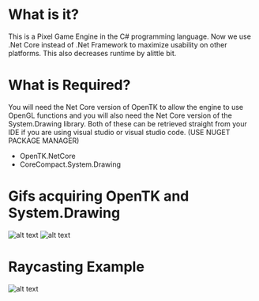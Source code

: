 # What is it?
This is a Pixel Game Engine in the C# programming language. Now we use 
.Net Core instead of .Net Framework to maximize usability on other platforms. This also
decreases runtime by alittle bit.

# What is Required?
You will need the Net Core version of OpenTK to allow the engine to use OpenGL functions and
you will also need the Net Core version of the System.Drawing library. Both of these can be retrieved straight
from your IDE if you are using visual studio or visual studio code. (USE NUGET PACKAGE MANAGER)

- OpenTK.NetCore
- CoreCompact.System.Drawing

# Gifs acquiring OpenTK and System.Drawing
![alt text](https://i.imgur.com/RtYa9AR.gif)
![alt text](https://i.imgur.com/rRDdgQi.gif)

# Raycasting Example
![alt text](https://i.imgur.com/OPpvQep.gif)
